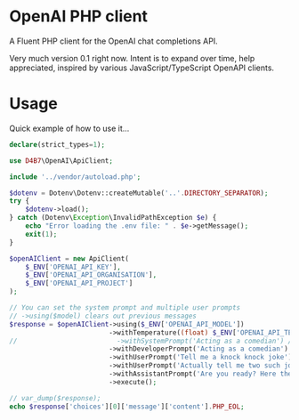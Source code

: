 # OpenAI PHP client

A Fluent PHP client for the OpenAI chat completions API.

Very much version 0.1 right now. Intent is to expand over time, help appreciated,
inspired by various JavaScript/TypeScript OpenAPI clients.

# Usage

Quick example of how to use it...

```php
declare(strict_types=1);

use D4B7\OpenAI\ApiClient;

include '../vendor/autoload.php';

$dotenv = Dotenv\Dotenv::createMutable('..'.DIRECTORY_SEPARATOR);
try {
    $dotenv->load();
} catch (Dotenv\Exception\InvalidPathException $e) {
    echo "Error loading the .env file: " . $e->getMessage();
    exit(1);
}

$openAIClient = new ApiClient(
    $_ENV['OPENAI_API_KEY'],
    $_ENV['OPENAI_API_ORGANISATION'],
    $_ENV['OPENAI_API_PROJECT']
);

// You can set the system prompt and multiple user prompts
// ->using($model) clears out previous messages
$response = $openAIClient->using($_ENV['OPENAI_API_MODEL'])
                         ->withTemperature((float) $_ENV['OPENAI_API_TEMPERATURE'])
//                         ->withSystemPrompt('Acting as a comedian') // pre o1 models
                         ->withDeveloperPrompt('Acting as a comedian') // o1 models on, system role prompts were replaced with developer role prompts
                         ->withUserPrompt('Tell me a knock knock joke')
                         ->withUserPrompt('Actually tell me two such jokes')
                         ->withAssistantPrompt('Are you ready? Here they come ready or not')
                         ->execute();

// var_dump($response);
echo $response['choices'][0]['message']['content'].PHP_EOL;
```